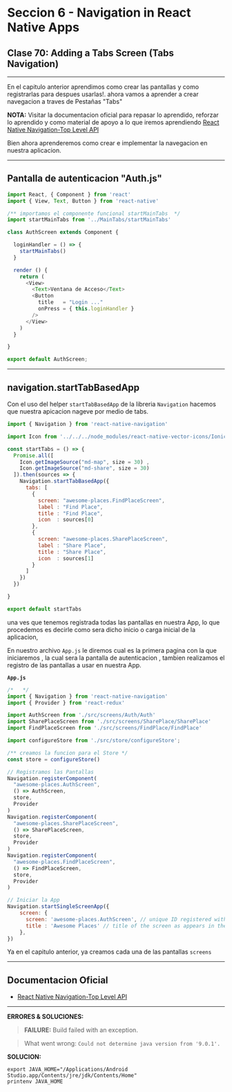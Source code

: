 # Seccion 6 - Navigation in React Native Apps

## **Clase 70:** Adding a Tabs Screen (Tabs Navigation)
---

En el capitulo anterior aprendimos como crear las pantallas y como registrarlas para despues usarlas!. ahora vamos a aprender a crear navegacion a traves de Pestañas "Tabs"

**NOTA:** Visitar la documentacion oficial para repasar lo aprendido, reforzar lo aprendido y como material de apoyo a lo que iremos aprendiendo [React Native Navigation-Top Level API]

Bien ahora aprenderemos como crear e implementar la navegacion en nuestra aplicacion.

---
## Pantalla de autenticacion "Auth.js"

```js
import React, { Component } from 'react'
import { View, Text, Button } from 'react-native'

/** importamos el componente funcional startMainTabs  */
import startMainTabs from '../MainTabs/startMainTabs'

class AuthScreen extends Component {

  loginHandler = () => {
    startMainTabs()
  }

  render () {
    return (
      <View>
        <Text>Ventana de Acceso</Text>
        <Button
          title   = "Login ..."
          onPress = { this.loginHandler }
        />
      </View>
    )
  }

}

export default AuthScreen;

```

---
## navigation.**startTabBasedApp**

Con el  uso del helper  ``startTabBasedApp`` de la libreria ``Navigation`` hacemos que nuestra apicacion nageve por medio de tabs.


```js
import { Navigation } from 'react-native-navigation'

import Icon from '../../../node_modules/react-native-vector-icons/Ionicons'

const startTabs = () => {
  Promise.all([
    Icon.getImageSource("md-map", size = 30) ,
    Icon.getImageSource("md-share", size = 30)
  ]).then(sources => {
    Navigation.startTabBasedApp({
      tabs: [
        {
          screen: "awesome-places.FindPlaceScreen",
          label : "Find Place",
          title : "Find Place",
          icon  : sources[0]
        },
        {
          screen: "awesome-places.SharePlaceScreen",
          label : "Share Place",
          title : "Share Place",
          icon  : sources[1]
        }
      ]
    })
  })

}

export default startTabs

```
una ves que tenemos registrada todas las pantallas en nuestra App, lo que procedemos es decirle como sera dicho inicio o carga inicial de la aplicacion,

En nuestro archivo ``App.js`` le diremos cual es la primera pagina con la que iniciaremos , la cual sera la pantalla de autenticacion , tambien realizamos el registro de las pantallas a usar en nuestra App.

**``App.js``**
```js
/*   */
import { Navigation } from 'react-native-navigation'
import { Provider } from 'react-redux'

import AuthScreen from './src/screens/Auth/Auth'
import SharePlaceScreen from './src/screens/SharePlace/SharePlace'
import FindPlaceScreen from './src/screens/FindPlace/FindPlace'

import configureStore from './src/store/configureStore';

/** creamos la funcion para el Store */
const store = configureStore()

// Registramos las Pantallas
Navigation.registerComponent(
  "awesome-places.AuthScreen",
  () => AuthScreen,
  store,
  Provider
)
Navigation.registerComponent(
  "awesome-places.SharePlaceScreen",
  () => SharePlaceScreen,
  store,
  Provider
)
Navigation.registerComponent(
  "awesome-places.FindPlaceScreen",
  () => FindPlaceScreen,
  store,
  Provider
)

// Iniciar la App
Navigation.startSingleScreenApp({
    screen: {
      screen: 'awesome-places.AuthScreen', // unique ID registered with Navigation.registerScreen
      title : 'Awesome Places' // title of the screen as appears in the nav bar (optional)
    },
})
```
Ya en el capitulo anterior, ya creamos cada una de las pantallas ``screens``

---
## Documentacion Oficial

* [React Native Navigation-Top Level API]


---
**ERRORES & SOLUCIONES:**

> **FAILURE:** Build failed with an exception.

> What went wrong: ```Could not determine java version from '9.0.1'.```

**SOLUCION:**

  ```unix
  export JAVA_HOME="/Applications/Android Studio.app/Contents/jre/jdk/Contents/Home"
  printenv JAVA_HOME
  ```


[Usando el componente ScrollView]:(https://facebook.github.io/react-native/docs/using-a-scrollview.html)
[Documentacion Oficial del Componente ScrollView]:(https://facebook.github.io/react-native/docs/scrollview.html)
[Using List Views]:(https://facebook.github.io/react-native/docs/using-a-listview.html)
[Documentacion oficial del Componente FlatList]:(https://facebook.github.io/react-native/docs/flatlist.html)
[Documentacion oficial del Componente SectionList]:(https://facebook.github.io/react-native/docs/sectionlist.html)
[Recursos Estaticos : Imagenes]:(https://facebook.github.io/react-native/docs/images.html)
[Documentacion oficial del Componente Image]:(https://facebook.github.io/react-native/docs/image.html)
[Componente Modal]:(https://facebook.github.io/react-native/docs/modal.html)
[Redux]:(https://redux.js.org/)
[React Redux]:(https://redux.js.org/faq/react-redux)
[Redux DevTools Integration]:(https://github.com/jhen0409/react-native-debugger/blob/master/docs/redux-devtools-integration.md)
[React Native Debugger]:(https://github.com/jhen0409/react-native-debugger)
[More about Debugging]: (https://facebook.github.io/react-native/docs/debugging.html)
[Navigating Between Screens]:(http://facebook.github.io/react-native/docs/navigation.html)
[React Native Navigation]:(https://github.com/wix/react-native-navigation)
[iOS Installation]:(https://wix.github.io/react-native-navigation/#/installation-ios)
[React Native Navigation-Top Level API]:(https://wix.github.io/react-native-navigation/#/top-level-api)
